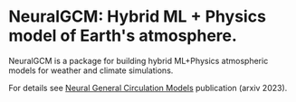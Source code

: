 # NeuralGCM: Hybrid ML + Physics model of Earth's atmosphere.

NeuralGCM is a package for building hybrid ML+Physics atmospheric models for
weather and climate simulations.


For details see [Neural General Circulation Models](https://arxiv.org/abs/2311.07222)
publication (arxiv 2023).
